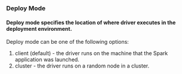 ### Deploy Mode

#### Deploy mode specifies the location of where driver executes in the deployment environment.

Deploy mode can be one of the following options:

1. client (default) - the driver runs on the machine that the Spark application was launched.
2. cluster - the driver runs on a random node in a cluster.
